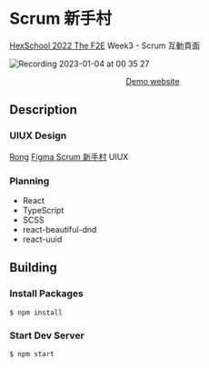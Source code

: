 # Scrum 新手村

[HexSchool 2022 The F2E](https://2022.thef2e.com/) Week3 - Scrum 互動頁面

![Recording 2023-01-04 at 00 35 27](https://user-images.githubusercontent.com/87239200/210472163-526565d6-67c7-4e3e-8e43-ac9bb31729c6.gif)


<p align="center"><a href="https://meganxli.github.io/scrum-xinshou-village/">Demo website</a></p>

## Description
### UIUX Design
[Rong](https://2022.thef2e.com/users/12061549261454740001) [Figma Scrum 新手村](https://www.figma.com/file/jgXAB3432Be71YoY7AWloP/F2E-%7C-WEEK-3?node-id=0%3A1) UIUX

### Planning
 - React
 - TypeScript
 - SCSS
 - react-beautiful-dnd 
 - react-uuid

## Building 
### Install Packages 
```
$ npm install
```

### Start Dev Server
```
$ npm start
```

